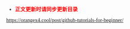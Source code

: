 <font face = "宋体">

- <font color = red> **正文更新时请同步更新目录** </font>

https://orangex4.cool/post/github-tutorials-for-beginner/

</font>